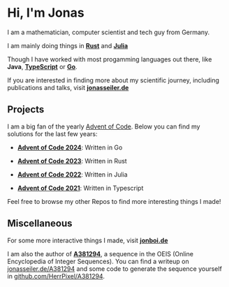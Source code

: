 # Hi, I'm Jonas

I am a mathematician, computer scientist and tech guy from Germany.

I am mainly doing things in [**Rust**](https://www.rust-lang.org/) and [**Julia**](https://julialang.org/)

Though I have worked with most progamming languages out there, like **Java**, [**TypeScript**](https://www.typescriptlang.org/) or [**Go**](https://go.dev/).

If you are interested in finding more about my scientific journey, including publications and talks, visit **[jonasseiler.de](https://jonasseiler.de)**

## Projects
I am a big fan of the yearly [Advent of Code](https://adventofcode.com/). Below you can find my solutions for the last few years:

  - **[Advent of Code 2024](https://github.com/HerrPixel/AdventofCode2024)**: Written in Go

  - **[Advent of Code 2023](https://github.com/HerrPixel/AdventofCode2023)**: Written in Rust

  - **[Advent of Code 2022](https://github.com/HerrPixel/AdventofCode2022)**: Written in Julia

  - **[Advent of Code 2021](https://github.com/HerrPixel/AdventofCode2021)**: Written in Typescript

Feel free to browse my other Repos to find more interesting things I made!

## Miscellaneous
For some more interactive things I made, visit **[jonboi.de](https://jonboi.de)**

I am also the author of **[A381294](https://oeis.org/A381294)**, a sequence in the OEIS (Online Encyclopedia of Integer Sequences). You can find a writeup on [jonasseiler.de/A381294](https://jonasseiler.de/A381294/) and some code to generate the sequence yourself in [github.com/HerrPixel/A381294](https://github.com/HerrPixel/A381294/).
